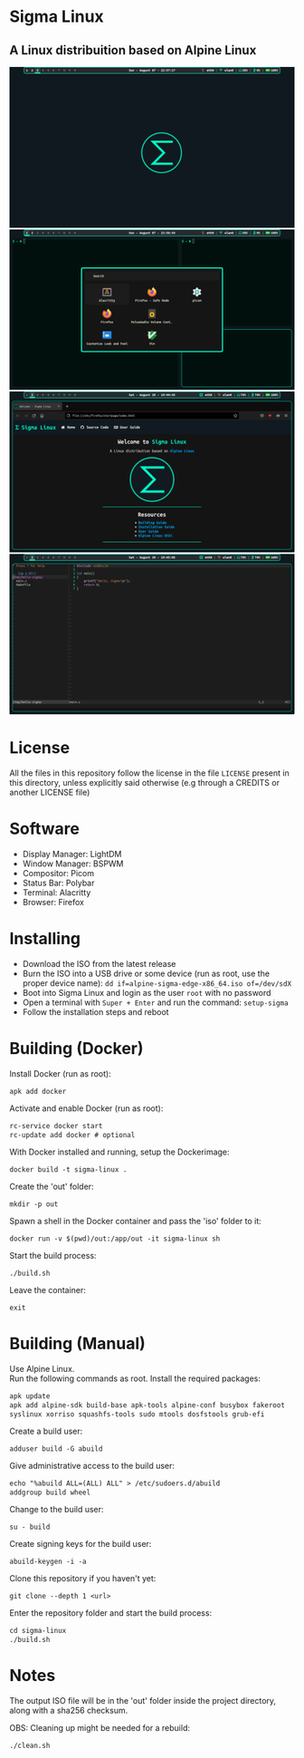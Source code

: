 # Sigma Linux
## A Linux distribuition based on Alpine Linux

![screenshot-desktop](screenshots/screenshot-desktop.png)
![screenshot-apps](screenshots/screenshot-apps.png)
![screenshot-firefox](screenshots/screenshot-firefox.png)
![screenshot-vim](screenshots/screenshot-vim.png)

# License
All the files in this repository follow the license in the file `LICENSE` present in this directory, unless explicitly said otherwise (e.g through a CREDITS or another LICENSE file)

# Software
- Display Manager: LightDM
- Window Manager: BSPWM
- Compositor: Picom
- Status Bar: Polybar
- Terminal: Alacritty
- Browser: Firefox

# Installing
- Download the ISO from the latest release
- Burn the ISO into a USB drive or some device (run as root, use the proper device name): `dd if=alpine-sigma-edge-x86_64.iso of=/dev/sdX`
- Boot into Sigma Linux and login as the user `root` with no password
- Open a terminal with `Super + Enter` and run the command: `setup-sigma`
- Follow the installation steps and reboot

# Building (Docker)
Install Docker (run as root):
```
apk add docker
```

Activate and enable Docker (run as root):
```
rc-service docker start
rc-update add docker # optional
```

With Docker installed and running, setup the Dockerimage:
```
docker build -t sigma-linux .
```

Create the 'out' folder:
```
mkdir -p out
```

Spawn a shell in the Docker container and pass the 'iso' folder to it:
```
docker run -v $(pwd)/out:/app/out -it sigma-linux sh
```

Start the build process:
```
./build.sh
```

Leave the container:
```
exit
```

# Building (Manual)
Use Alpine Linux.  
Run the following commands as root.
Install the required packages:
```
apk update
apk add alpine-sdk build-base apk-tools alpine-conf busybox fakeroot syslinux xorriso squashfs-tools sudo mtools dosfstools grub-efi
```

Create a build user:
```
adduser build -G abuild
```

Give administrative access to the build user:
```
echo "%abuild ALL=(ALL) ALL" > /etc/sudoers.d/abuild
addgroup build wheel
```

Change to the build user:
```
su - build
```

Create signing keys for the build user:
```
abuild-keygen -i -a
```

Clone this repository if you haven't yet:
```
git clone --depth 1 <url>
```

Enter the repository folder and start the build process:
```
cd sigma-linux
./build.sh
```

# Notes

The output ISO file will be in the 'out' folder inside the project directory, along with a sha256 checksum.

OBS: Cleaning up might be needed for a rebuild:
```
./clean.sh
```
